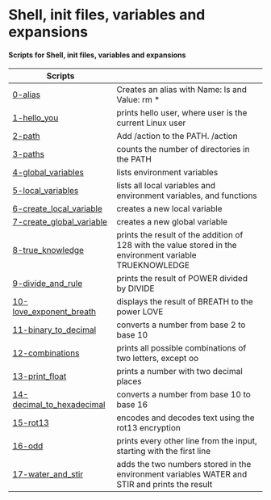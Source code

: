 # Shell, init files, variables and expansions
#### Scripts for Shell, init files, variables and expansions

| Scripts | |
| --- | --- |
| [0-alias](https://github.com/FatjonMileti/shell/blob/main/init_files_variables_and_expansions/0-alias) | Creates an alias with Name: ls and Value: rm \* |
| [1-hello\_you](https://github.com/FatjonMileti/shell/blob/main/init_files_variables_and_expansions/1-hello_you) | prints hello user, where user is the current Linux user |
| [2-path](https://github.com/FatjonMileti/shell/blob/main/init_files_variables_and_expansions/2-path) | Add /action to the PATH. /action |
| [3-paths](https://github.com/FatjonMileti/shell/blob/main/init_files_variables_and_expansions/3-paths) | counts the number of directories in the PATH |
| [4-global\_variables](https://github.com/FatjonMileti/shell/blob/main/init_files_variables_and_expansions/4-global_variables) | lists environment variables |
| [5-local\_variables](https://github.com/FatjonMileti/shell/blob/main/init_files_variables_and_expansions/5-local_variables) | lists all local variables and environment variables, and functions |
| [6-create\_local\_variable](https://github.com/FatjonMileti/shell/blob/main/init_files_variables_and_expansions/6-create_local_variable) | creates a new local variable |
| [7-create\_global\_variable](https://github.com/FatjonMileti/shell/blob/main/init_files_variables_and_expansions/7-create_global_variable) | creates a new global variable |
| [8-true\_knowledge](https://github.com/FatjonMileti/shell/blob/main/init_files_variables_and_expansions/8-true_knowledge) | prints the result of the addition of 128 with the value stored in the environment variable TRUEKNOWLEDGE |
| [9-divide\_and\_rule](https://github.com/FatjonMileti/shell/blob/main/init_files_variables_and_expansions/9-divide_and_rule) | prints the result of POWER divided by DIVIDE |
| [10-love\_exponent\_breath](https://github.com/FatjonMileti/shell/blob/main/init_files_variables_and_expansions/10-love_exponent_breath) | displays the result of BREATH to the power LOVE |
| [11-binary\_to\_decimal](https://github.com/FatjonMileti/shell/blob/main/init_files_variables_and_expansions/11-binary_to_decimal) | converts a number from base 2 to base 10 |
| [12-combinations](https://github.com/FatjonMileti/shell/blob/main/init_files_variables_and_expansions/12-combinations) | prints all possible combinations of two letters, except oo |
| [13-print\_float](https://github.com/FatjonMileti/shell/blob/main/init_files_variables_and_expansions/13-print_float) | prints a number with two decimal places |
| [14-decimal\_to\_hexadecimal](https://github.com/FatjonMileti/shell/blob/main/init_files_variables_and_expansions/14-decimal_to_hexadecimal) | converts a number from base 10 to base 16 |
| [15-rot13](https://github.com/FatjonMileti/shell/blob/main/init_files_variables_and_expansions/15-rot13) | encodes and decodes text using the rot13 encryption |
| [16-odd](https://github.com/FatjonMileti/shell/blob/main/init_files_variables_and_expansions/16-odd) | prints every other line from the input, starting with the first line |
| [17-water\_and\_stir](https://github.com/FatjonMileti/shell/blob/main/init_files_variables_and_expansions/17-water_and_stir) | adds the two numbers stored in the environment variables WATER and STIR and prints the result |